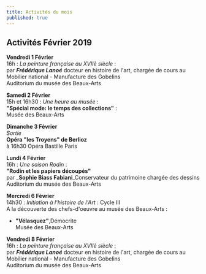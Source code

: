 ```yaml
---
title: Activités du mois
published: true
---
```








## Activités Février 2019



**Vendredi 1 Février**  
16h  : _La peinture française au XVIIè siècle_ :  
  par **_Frédérique Lanoé_** docteur en histoire de l'art, chargée de cours au Mobilier national - Manufacture des Gobelins  
Auditorium du musée des Beaux-Arts  

**Samedi 2 Février**  
15h et 16h30 : _Une heure au musée_ :  
**"Spécial mode: le temps des collections"** :  
Musée des Beaux-Arts   

**Dimanche 3 Février**  
_Sortie_  
**Opéra "les Troyens" de Berlioz**   
à 16h30 Opéra Bastille Paris

**Lundi 4 Février**  
16h : _Une saison Rodin_ :  
**"Rodin et les papiers découpés"**  
par _**Sophie Biass Fabiani**_Conservateur du patrimoine chargée des dessins  
Auditorium du musée des Beaux-Arts  




**Mercredi 6 Février**  
14h30  : _Initiation à l'histoire de l'Art_ : Cycle III   
A la découverte des chefs-d'oeuvre au musée des Beaux-Arts :  
- **"Vélasquez"**,Démocrite  
Musée des Beaux-Arts  

**Vendredi 8 Février**  
16h  : _La peinture française au XVIIè siècle_ :  
  par **_Frédérique Lanoé_** docteur en histoire de l'art, chargée de cours au Mobilier national - Manufacture des Gobelins  
Auditorium du musée des Beaux-Arts
